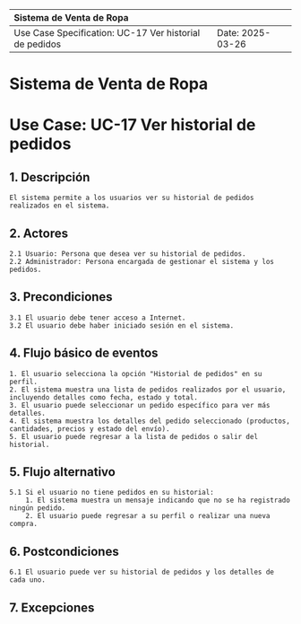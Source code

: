 | Sistema de Venta de Ropa |  |
| :--------- | --------- |
| Use Case Specification: UC-17 Ver historial de pedidos | Date: 2025-03-26 |

# Sistema de Venta de Ropa
# Use Case: UC-17 Ver historial de pedidos

## 1. Descripción
    El sistema permite a los usuarios ver su historial de pedidos realizados en el sistema.

## 2. Actores
    2.1 Usuario: Persona que desea ver su historial de pedidos.
    2.2 Administrador: Persona encargada de gestionar el sistema y los pedidos.

## 3. Precondiciones
    3.1 El usuario debe tener acceso a Internet.
    3.2 El usuario debe haber iniciado sesión en el sistema.

## 4. Flujo básico de eventos
    1. El usuario selecciona la opción "Historial de pedidos" en su perfil.
    2. El sistema muestra una lista de pedidos realizados por el usuario, incluyendo detalles como fecha, estado y total.
    3. El usuario puede seleccionar un pedido específico para ver más detalles.
    4. El sistema muestra los detalles del pedido seleccionado (productos, cantidades, precios y estado del envío).
    5. El usuario puede regresar a la lista de pedidos o salir del historial.

## 5. Flujo alternativo
    5.1 Si el usuario no tiene pedidos en su historial:
        1. El sistema muestra un mensaje indicando que no se ha registrado ningún pedido.
        2. El usuario puede regresar a su perfil o realizar una nueva compra.

## 6. Postcondiciones
    6.1 El usuario puede ver su historial de pedidos y los detalles de cada uno.

## 7. Excepciones
